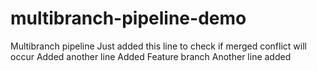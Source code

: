 # multibranch-pipeline-demo

Multibranch pipeline
Just added this line to check if merged conflict will occur
Added another line
Added Feature branch
Another line added




